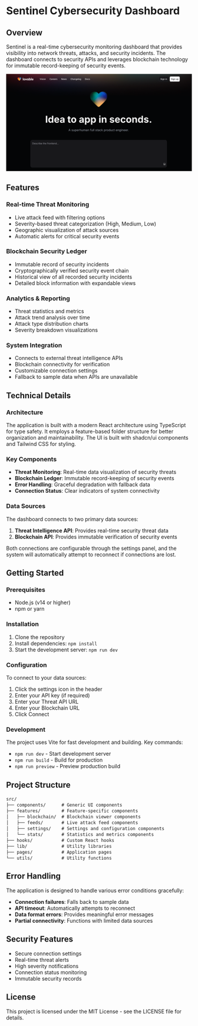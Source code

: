 
# Sentinel Cybersecurity Dashboard

## Overview

Sentinel is a real-time cybersecurity monitoring dashboard that provides visibility into network threats, attacks, and security incidents. The dashboard connects to security APIs and leverages blockchain technology for immutable record-keeping of security events.

![Sentinel Dashboard](public/og-image.png)

## Features

### Real-time Threat Monitoring
- Live attack feed with filtering options
- Severity-based threat categorization (High, Medium, Low)
- Geographic visualization of attack sources
- Automatic alerts for critical security events

### Blockchain Security Ledger
- Immutable record of security incidents
- Cryptographically verified security event chain
- Historical view of all recorded security incidents
- Detailed block information with expandable views

### Analytics & Reporting
- Threat statistics and metrics
- Attack trend analysis over time
- Attack type distribution charts
- Severity breakdown visualizations

### System Integration
- Connects to external threat intelligence APIs
- Blockchain connectivity for verification
- Customizable connection settings
- Fallback to sample data when APIs are unavailable

## Technical Details

### Architecture
The application is built with a modern React architecture using TypeScript for type safety. It employs a feature-based folder structure for better organization and maintainability. The UI is built with shadcn/ui components and Tailwind CSS for styling.

### Key Components

- **Threat Monitoring**: Real-time data visualization of security threats
- **Blockchain Ledger**: Immutable record-keeping of security events
- **Error Handling**: Graceful degradation with fallback data
- **Connection Status**: Clear indicators of system connectivity

### Data Sources
The dashboard connects to two primary data sources:

1. **Threat Intelligence API**: Provides real-time security threat data
2. **Blockchain API**: Provides immutable verification of security events

Both connections are configurable through the settings panel, and the system will automatically attempt to reconnect if connections are lost.

## Getting Started

### Prerequisites
- Node.js (v14 or higher)
- npm or yarn

### Installation
1. Clone the repository
2. Install dependencies: `npm install`
3. Start the development server: `npm run dev`

### Configuration
To connect to your data sources:

1. Click the settings icon in the header
2. Enter your API key (if required)
3. Enter your Threat API URL
4. Enter your Blockchain URL
5. Click Connect

### Development
The project uses Vite for fast development and building. Key commands:

- `npm run dev` - Start development server
- `npm run build` - Build for production
- `npm run preview` - Preview production build

## Project Structure

```
src/
├── components/      # Generic UI components
├── features/        # Feature-specific components
│   ├── blockchain/  # Blockchain viewer components
│   ├── feeds/       # Live attack feed components
│   ├── settings/    # Settings and configuration components
│   └── stats/       # Statistics and metrics components
├── hooks/           # Custom React hooks
├── lib/             # Utility libraries
├── pages/           # Application pages
└── utils/           # Utility functions
```

## Error Handling

The application is designed to handle various error conditions gracefully:

- **Connection failures**: Falls back to sample data
- **API timeout**: Automatically attempts to reconnect
- **Data format errors**: Provides meaningful error messages
- **Partial connectivity**: Functions with limited data sources

## Security Features

- Secure connection settings
- Real-time threat alerts
- High severity notifications
- Connection status monitoring
- Immutable security records

## License

This project is licensed under the MIT License - see the LICENSE file for details.

